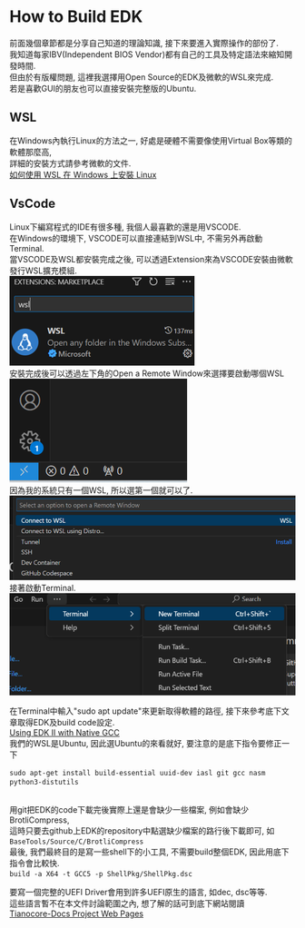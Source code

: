 # How to Build EDK
前面幾個章節都是分享自己知道的理論知識, 接下來要進入實際操作的部份了.<br>
我知道每家IBV(Independent BIOS Vendor)都有自己的工具及特定語法來縮知開發時間.<br>
但由於有版權問題, 這裡我選擇用Open Source的EDK及微軟的WSL來完成.<br>
若是喜歡GUI的朋友也可以直接安裝完整版的Ubuntu.<br>

## WSL
在Windows內執行Linux的方法之一, 好處是硬體不需要像使用Virtual Box等類的軟體那麼高,<br>
詳細的安裝方式請參考微軟的文件.<br>
[如何使用 WSL 在 Windows 上安裝 Linux](https://learn.microsoft.com/zh-tw/windows/wsl/install)

## VsCode
Linux下編寫程式的IDE有很多種, 我個人最喜歡的還是用VSCODE.<br>
在Windows的環境下, VSCODE可以直接連結到WSL中, 不需另外再啟動Terminal.<br>
當VSCODE及WSL都安裝完成之後, 可以透過Extension來為VSCODE安裝由微軟發行WSL擴充模組.<br>
![Alt text](Image/VsCode_WSL.png)<br>
安裝完成後可以透過左下角的Open a Remote Window來選擇要啟動哪個WSL<br>
![Alt text](Image/VsCode_ConnectToWsl.png)<br>
因為我的系統只有一個WSL, 所以選第一個就可以了.<br>
![Alt text](Image/VsCode_ConnectToWsl2.png)<br>
接著啟動Terminal.<br>
![Alt text](Image/VsCode_Terminal.png)<br>

在Terminal中輸入"sudo apt update"來更新取得軟體的路徑, 接下來參考底下文章取得EDK及build code設定.<br>
[Using EDK II with Native GCC](https://github.com/tianocore/tianocore.github.io/wiki/Using-EDK-II-with-Native-GCC)<br>
我們的WSL是Ubuntu, 因此選Ubuntu的來看就好, 要注意的是底下指令要修正一下
```
sudo apt-get install build-essential uuid-dev iasl git gcc nasm python3-distutils
```
<br>
用git把EDK的code下載完後實際上還是會缺少一些檔案, 例如會缺少BrotliCompress, <br>
這時只要去github上EDK的repository中點選缺少檔案的路行後下載即可, 如
<code>
BaseTools/Source/C/BrotliCompress
</code>
最後, 我們最終目的是寫一些shell下的小工具, 不需要build整個EDK, 因此用底下指令會比較快.
<code>
build -a X64 -t GCC5 -p ShellPkg/ShellPkg.dsc
</code>

要寫一個完整的UEFI Driver會用到許多UEFI原生的語言, 如dec, dsc等等.<br>
這些語言暫不在本文件討論範圍之內, 想了解的話可到底下網站閱讀<br>
[Tianocore-Docs Project Web Pages](https://tianocore-docs.github.io/)



